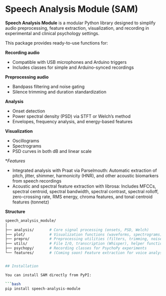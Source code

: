 # Speech Analysis Module (SAM)

**Speech Analysis Module** is a modular Python library designed to simplify audio preprocessing, feature extraction, visualization, and recording in experimental and clinical psychology settings.

This package provides ready-to-use functions for:

**Recording audio**  
- Compatible with USB microphones and Arduino triggers  
- Includes classes for simple and Arduino-synced recordings

**Preprocessing audio**  
- Bandpass filtering and noise gating  
- Silence trimming and duration standardization

**Analysis**  
- Onset detection  
- Power spectral density (PSD) via STFT or Welch’s method  
- Envelopes, frequency analysis, and energy-based features

**Visualization**  
- Oscillograms  
- Spectrograms  
- PSD curves in both dB and linear scale

**Features*  
- Integrated analysis with Praat via Parselmouth: Automatic extraction of pitch, jitter, shimmer, harmonicity (HNR), and other acoustic biomarkers from speech recordings
- Acoustic and spectral feature extraction with librosa: Includes MFCCs, spectral centroid, spectral bandwidth, spectral contrast, spectral rolloff, zero-crossing rate, RMS energy, chroma features, and tonal centroid features (tonnetz)

**Structure**
```bash
speech_analysis_module/
│
├── analysis/       # Core signal processing (onsets, PSD, Welch)
├── plot/           # Visualization functions (waveforms, spectrograms)
├── prepro/         # Preprocessing utilities (filters, trimming, noise gate)
├── utils/          # File I/O, transcription (Whisper), helper functions
├── psychopy/       # Recording classes for PsychoPy experiments
└── features/       # (Coming soon) Feature extraction for voice analysis


## Installation

You can install SAM directly from PyPI:

```bash
pip install speech-analysis-module


